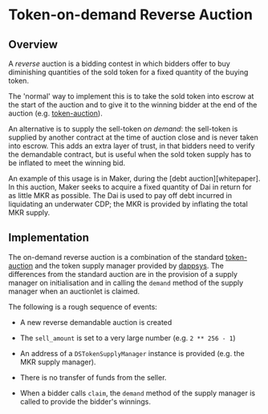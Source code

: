 # Token-on-demand Reverse Auction

## Overview

A *reverse* auction is a bidding contest in which bidders offer to
buy diminishing quantities of the sold token for a fixed quantity of
the buying token.

The 'normal' way to implement this is to take the sold token into
escrow at the start of the auction and to give it to the winning
bidder at the end of the auction (e.g. [token-auction]).

An alternative is to supply the sell-token *on demand*: the
sell-token is supplied by another contract at the time of auction
close and is never taken into escrow. This adds an extra layer of
trust, in that bidders need to verify the demandable contract, but
is useful when the sold token supply has to be inflated to meet the
winning bid.

An example of this usage is in Maker, during the [debt auction][whitepaper].
In this auction, Maker seeks to acquire a fixed quantity of Dai in
return for as little MKR as possible. The Dai is used to pay off
debt incurred in liquidating an underwater CDP; the MKR is provided
by inflating the total MKR supply.

[token-auction]: https://github.com/rainbeam/token-auction
[debt-auction]: https://makerdao.github.io/docs/


## Implementation

The on-demand reverse auction is a combination of the standard
[token-auction] and the token supply manager provided by [dappsys].
The differences from the standard auction are in the provision of a
supply manager on initialisation and in calling the `demand` method
of the supply manager when an auctionlet is claimed.

The following is a rough sequence of events:

- A new reverse demandable auction is created

- The `sell_amount` is set to a very large number (e.g. `2 ** 256 - 1`)

- An address of a `DSTokenSupplyManager` instance is provided (e.g.
  the MKR supply manager).

- There is no transfer of funds from the seller.

- When a bidder calls `claim`, the `demand` method of the supply
  manager is called to provide the bidder's winnings.


[dappsys]: https://github.com/nexusdev/dappsys
